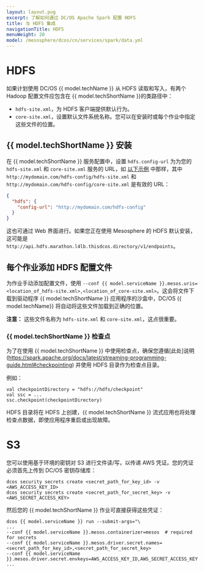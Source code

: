```yaml
---
layout: layout.pug
excerpt: 了解如何通过 DC/OS Apache Spark 配置 HDFS 
title: 与 HDFS 集成
navigationTitle: HDFS
menuWeight: 20
model: /mesosphere/dcos/cn/services/spark/data.yml
---
```


# HDFS

如果计划使用 DC/OS {{ model.techName }} 从 HDFS 读取和写入，有两个 Hadoop 配置文件应包含在 {{ model.techShortName }}的类路径中：
- `hdfs-site.xml`，为 HDFS 客户端提供默认行为。
- `core-site.xml`，设置默认文件系统名称。您可以在安装时或每个作业中指定这些文件的位置。

## {{ model.techShortName }} 安装
在 {{ model.techShortName }} 服务配置中，设置 `hdfs.config-url` 为为您的 `hdfs-site.xml` 和 `core-site.xml` 服务的 URL，如 [以下示例](#add-hdfs) 中那样，其中 `http://mydomain.com/hdfs-config/hdfs-site.xml` 和 `http://mydomain.com/hdfs-config/core-site.xml` 是有效的 URL：

```json
{
  "hdfs": {
    "config-url": "http://mydomain.com/hdfs-config"
  }
}
```
这也可通过 Web 界面进行。如果您正在使用 Mesosphere 的 HDFS 默认安装，这可能是 `http://api.hdfs.marathon.l4lb.thisdcos.directory/v1/endpoints`。

<a name="adding-hdfs"></a>
## 每个作业添加 HDFS 配置文件
为作业手动添加配置文件，使用 `--conf {{ model.serviceName }}.mesos.uris=<location_of_hdfs-site.xml>,<location_of_core-site.xml>`。这会将文件下载到驱动程序 {{ model.techShortName }} 应用程序的沙盒中，DC/OS {{ model.techName}} 将自动将这些文件加载到正确的位置。

**注意：** 这些文件名称为 `hdfs-site.xml` 和 `core-site.xml`，这点很重要。

### {{ model.techShortName }} 检查点

为了在使用 {{ model.techShortName }} 中使用检查点，确保您遵循[此处]说明(https://spark.apache.org/docs/latest/streaming-programming-guide.html#checkpointing) 并使用 HDFS 目录作为检查点目录。

例如：
```
val checkpointDirectory = "hdfs://hdfs/checkpoint"
val ssc = ...
ssc.checkpoint(checkpointDirectory)
```
HDFS 目录将在 HDFS 上创建，{{ model.techShortName }} 流式应用也将处理检查点数据，即使应用程序重启或出现故障。

# S3
您可以使用基于环境的密钥对 S3 进行文件读/写，以传递 AWS 凭证。您的凭证必须首先上传到 DC/OS 密钥存储库：

```
dcos security secrets create <secret_path_for_key_id> -v <AWS_ACCESS_KEY_ID>
dcos security secrets create <secret_path_for_secret_key> -v <AWS_SECRET_ACCESS_KEY> 
```
然后您的 {{ model.techShortName }} 作业可直接获得这些凭证：

```
dcos {{ model.serviceName }} run --submit-args="\
...
--conf {{ model.serviceName }}.mesos.containerizer=mesos  # required for secrets
--conf {{ model.serviceName }}.mesos.driver.secret.names=<secret_path_for_key_id>,<secret_path_for_secret_key>
--conf {{ model.serviceName }}.mesos.driver.secret.envkeys=AWS_ACCESS_KEY_ID,AWS_SECRET_ACCESS_KEY
...
```

